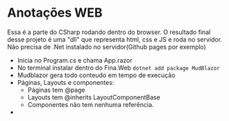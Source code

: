 # Anotações WEB

Essa é a parte do CSharp rodando dentro do browser.
O resultado final desse projeto é uma "dll" que representa html, css e JS e roda no servidor.
Não precisa de .Net instalado no servidor(Github pages por exemplo)

- Inicia no Program.cs e chama App.razor
- No terminal instalar dentro do Fina.Web `dotnet add package MudBlazor`
- Mudblazor gera todo conteudo em tempo de execução
- Páginas, Layouts e componentes:
    - Páginas tem @page
    - Layouts tem @inherits LayoutComponentBase
    - Componentes não tem nenhuma referência.
- 
